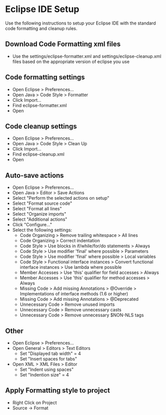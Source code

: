 Eclipse IDE Setup
==============

Use the following instructions to setup your Eclipse IDE with the standard code formatting and cleanup rules.

Download Code Formatting xml files
-------------------------------------------
* Use the settings/eclipse-formatter.xml and settings/eclipse-cleanup.xml files based on the appropriate version of eclipse you use

Code formatting settings
--------------------------------

* Open Eclipse > Preferences...
* Open Java > Code Style > Formatter
* Click Import...
* Find eclipse-formatter.xml
* Open

Code cleanup settings
------------------------------

* Open Eclipse > Preferences...
* Open Java > Code Style > Clean Up
* Click Import...
* Find eclipse-cleanup.xml
* Open

Auto-save actions
------------------------

* Open Eclipse > Preferences...
* Open Java > Editor > Save Actions
* Select "Perform the selected actions on setup"
* Select "Format source code"
* Select "Format all lines"
* Select "Organize imports"
* Select "Additional actions"
* Click "Configure..."
* Select the following settings:
    * Code Organizing > Remove trailing whitespace > All lines
    * Code Organizing > Correct indentation
    * Code Style > Use blocks in if/while/for/do statements > Always
    * Code Style > Use modifier 'final' where possible > Parameters
    * Code Style > Use modifier 'final' where possible > Local variables
    * Code Style > Functional interface instances > Convert functional interface instances > Use lambda where possible
    * Member Accesses > Use 'this' qualifier for field accesses > Always
    * Member Accesses > Use 'this' qualifier for method accesses > Always
    * Missing Code > Add missing Annotations > @Override > Implementations of interface methods (1.6 or higher)
    * Missing Code > Add missing Annotations > @Deprecated
    * Unnecessary Code > Remove unused imports
    * Unnecessary Code > Remove unnecessary casts
    * Unnecessary Code > Remove unnecessary $NON-NLS tags


Other
-------

* Open Eclipse > Preferences...
* Open General > Editors > Text Editors
    * Set "Displayed tab width" = 4
    * Set "Insert spaces for tabs"
* Open XML > XML Files > Editor
    * Set "Indent using spaces"
    * Set "Indention size" = 4

Apply Formatting style to project
-------
* Right Click on Project
* Source -> Format
